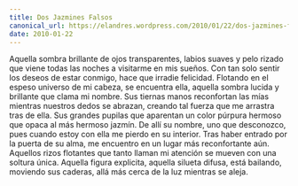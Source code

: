 ```yaml
---
title: Dos Jazmines Falsos
canonical_url: https://elandres.wordpress.com/2010/01/22/dos-jazmines-falsos/
date: 2010-01-22
---
```


Aquella sombra brillante de ojos transparentes, labios suaves y pelo rizado que viene todas las noches a visitarme en mis sueños. Con tan solo sentir los deseos de estar conmigo, hace que irradie felicidad. Flotando en el espeso universo de mi cabeza, se encuentra ella, aquella sombra lucida y brillante que clama mi nombre. Sus tiernas manos reconfortan las mías mientras nuestros dedos se abrazan, creando tal fuerza que me arrastra tras de ella. Sus grandes pupilas que aparentan un color púrpura hermoso que opaca al más hermoso jazmín. De allí su nombre, uno que desconozco, pues cuando estoy con ella me pierdo en su interior. Tras haber entrado por la puerta de su alma, me encuentro en un lugar más reconfortante aún. Aquellos rizos flotantes que tanto llaman mi atención se mueven con una soltura única. Aquella figura explicita, aquella silueta difusa, está bailando, moviendo sus caderas, allá más cerca de la luz mientras se aleja.
